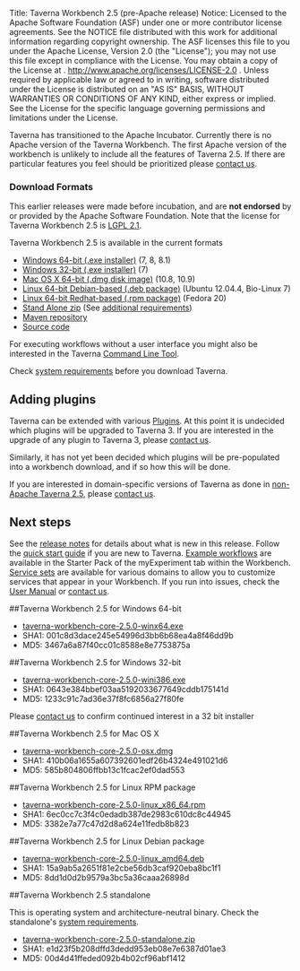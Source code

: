 Title:     Taverna Workbench 2.5 (pre-Apache release)
Notice:    Licensed to the Apache Software Foundation (ASF) under one
           or more contributor license agreements.  See the NOTICE file
           distributed with this work for additional information
           regarding copyright ownership.  The ASF licenses this file
           to you under the Apache License, Version 2.0 (the
           "License"); you may not use this file except in compliance
           with the License.  You may obtain a copy of the License at
           .
             http://www.apache.org/licenses/LICENSE-2.0
           .
           Unless required by applicable law or agreed to in writing,
           software distributed under the License is distributed on an
           "AS IS" BASIS, WITHOUT WARRANTIES OR CONDITIONS OF ANY
           KIND, either express or implied.  See the License for the
           specific language governing permissions and limitations
           under the License.

<div class="alert alert-info" role="alert"><p><span class="glyphicon glyphicon-info-sign" aria-hidden="true"></span>
Taverna has transitioned to the Apache Incubator.
Currently there is no Apache version of the Taverna Workbench.
The first Apache version of the workbench is unlikely to include all the features of Taverna 2.5.
If there are particular features you feel should be prioritized please
<a class="alert-link" href="/community/lists">contact us</a>.
</div>


### Download Formats

<div class="alert alert-warning" role="alert"><span class="glyphicon glyphicon-warning-sign" aria-hidden="true"></span>
This earlier releases were made before incubation, and are
<strong>not endorsed</strong> by or provided by the Apache Software Foundation.
Note that the license for Taverna Workbench 2.5 is
<a class="alert-link" href="https://www.gnu.org/licenses/lgpl-2.1.html">LGPL 2.1</a>.
</div>

Taverna Workbench 2.5 is available in the current formats

 - [Windows 64-bit (.exe installer)](#windows64) (7, 8, 8.1)
 - [Windows 32-bit (.exe installer)](#windows32) (7)
 - [Mac OS X 64-bit (.dmg disk image)](#maxos) (10.8, 10.9)
 - [Linux 64-bit Debian-based (.deb package)](#linuxdeb) (Ubuntu 12.04.4, Bio-Linux 7)
 - [Linux 64-bit Redhat-based (.rpm package)](#linuxrpm) (Fedora 20)
 - [Stand Alone zip](#zip) (See
     [additional requirements](/download/system-requirements#standalone))
 - [Maven repository](/download/maven)
 - [Source code](/code)

For executing workflows without a user interface you might
also be interested in the 
Taverna [Command Line Tool](/download/commandline/).

Check [system requirements](/download/system-requirements) before you download
  Taverna.

## Adding plugins

Taverna can be extended with various [Plugins](/documentation/plugins).
At this point it is undecided which plugins will be upgraded to Taverna 3.
If you are interested in the upgrade of any plugin to Taverna 3, please [contact us](/community).

Similarly, it has not yet been decided which plugins will be pre-populated into a workbench
   download, and if so how this will be done.  

If you are interested in domain-specific versions of Taverna as done in
   [non-Apache Taverna 2.5](http://www.taverna.org.uk/download/workbench/2-5/), please
   [contact us](/community).

## Next steps

See the [release notes](/download/workbench/release-notes) for details about what is new
   in this release.
Follow the [quick start guide](/documentation/quick-start-guide) if you are new to Taverna.
[Example workflows](/documentation/example-workflows) are available in the Starter Pack of
  the myExperiment tab within the Workbench.
[Service sets](/documentation/service-sets) are available for various domains to allow you to
  customize services that appear in your Workbench.
If you run into issues, check the [User Manual](http://dev.mygrid.org.uk/wiki/display/taverna)
   or [contact us](/community).

<a name="windows64"></a>
##Taverna Workbench 2.5 for Windows 64-bit

 - [taverna-workbench-core-2.5.0-winx64.exe](http://www.taverna.org.uk/download/workbench/2-5/core/#download-windows)
 - SHA1: 001c8d3dace245e54996d3bb6b68ea4a8f46dd9b
 - MD5: 3467a6a87f40cc01c8588e8e7753875a

<a name="windows32"></a>
##Taverna Workbench 2.5 for Windows 32-bit

 - [taverna-workbench-core-2.5.0-wini386.exe](http://www.taverna.org.uk/download/workbench/2-5/core/#download-windows)
 - SHA1: 0643e384bbef03aa5192033677649cddb175141d
 - MD5: 1233c91c7ad36e37f8fc6856a27f80fe

Please [contact us](/community) to confirm continued interest in a 32 bit installer

<a name="maxos"></a>
##Taverna Workbench 2.5 for Mac OS X

 - [taverna-workbench-core-2.5.0-osx.dmg](http://www.taverna.org.uk/download/workbench/2-5/core/#download-mac)
 - SHA1: 410b06a1655a607392601edf26b4324e491021d6
 - MD5: 585b804806ffbb13c1fcac2ef0dad553

<a name="linuxdeb"></a>
##Taverna Workbench 2.5 for Linux RPM package

 - [taverna-workbench-core-2.5.0-linux_x86_64.rpm](http://www.taverna.org.uk/download/workbench/2-5/core/#download-linux)
 - SHA1: 6ec0cc7c3f4c0edadb387de2983c610dc8c44945
 - MD5: 3382e7a77c47d2d8a624e11fedb8b823

<a name="linuxrpm"></a>
##Taverna Workbench 2.5 for Linux Debian package

 - [taverna-workbench-core-2.5.0-linux_amd64.deb](http://www.taverna.org.uk/download/workbench/2-5/core/#download-linux)
 - SHA1: 15a9ab5a2651f81e2cbe56db3caf920eba8bc1f1
 - MD5: 8dd1d0d2b9579a3bc5a36caaa26898d

<a name="#zip"></a>
##Taverna Workbench 2.5 standalone

This is operating system and architecture-neutral binary.
Check the standalone's [system requirements](/download/system-requirements#standalone).

 - [taverna-workbench-core-2.5.0-standalone.zip](http://www.taverna.org.uk/download/workbench/2-5/core/#download-binary)
 - SHA1: e1d23f5b208dffd3dedd953eb08e7e6387d01ae3
 - MD5: 00d4d41ffeded092b4b02cf96abf1412
